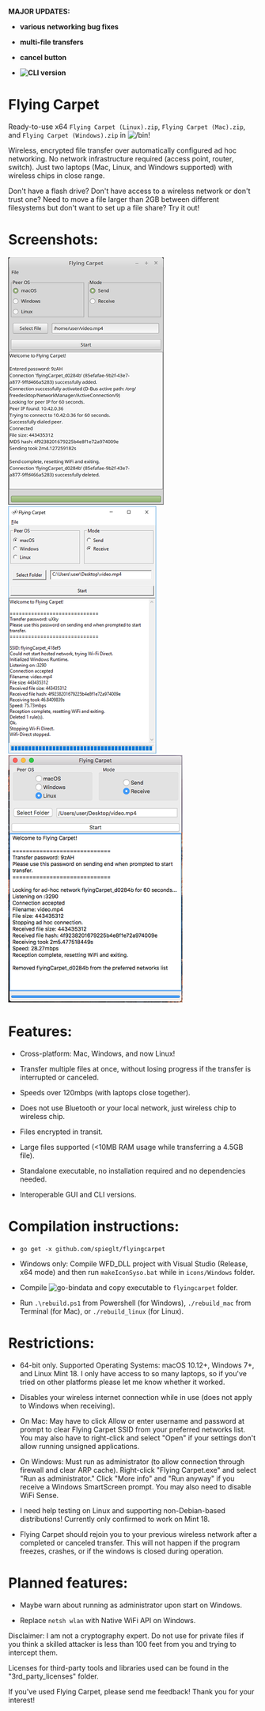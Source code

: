 **MAJOR UPDATES:**

+ **various networking bug fixes**

+ **multi-file transfers**

+ **cancel button**

+ **![CLI version](https://github.com/spieglt/FlyingCarpet/tree/cli)**

# Flying Carpet

Ready-to-use x64 `Flying Carpet (Linux).zip`, `Flying Carpet (Mac).zip`, and `Flying Carpet (Windows).zip` in ![`/bin`](bin)!

Wireless, encrypted file transfer over automatically configured ad hoc networking. No network infrastructure required (access point, router, switch). Just two laptops (Mac, Linux, and Windows supported) with wireless chips in close range.

Don't have a flash drive? Don't have access to a wireless network or don't trust one? Need to move a file larger than 2GB between different filesystems but don't want to set up a file share? Try it out!

# Screenshots:

![](pictures/linuxDemo.png)  ![](pictures/winDemo.png)  ![](pictures/macDemo.png)

# Features:

+ Cross-platform: Mac, Windows, and now Linux!

+ Transfer multiple files at once, without losing progress if the transfer is interrupted or canceled.

+ Speeds over 120mbps (with laptops close together).

+ Does not use Bluetooth or your local network, just wireless chip to wireless chip.

+ Files encrypted in transit.

+ Large files supported (<10MB RAM usage while transferring a 4.5GB file).

+ Standalone executable, no installation required and no dependencies needed.

+ Interoperable GUI and CLI versions.

# Compilation instructions:

+ `go get -x github.com/spieglt/flyingcarpet`

+ Windows only: Compile WFD_DLL project with Visual Studio (Release, x64 mode) and then run `makeIconSyso.bat` while in `icons/Windows` folder.

+ Compile ![`go-bindata`](https://github.com/jteeuwen/go-bindata) and copy executable to `flyingcarpet` folder.

+ Run `.\rebuild.ps1` from Powershell (for Windows), `./rebuild_mac` from Terminal (for Mac), or `./rebuild_linux` (for Linux).

# Restrictions:

+ 64-bit only. Supported Operating Systems: macOS 10.12+, Windows 7+, and Linux Mint 18. I only have access to so many laptops, so if you've tried on other platforms please let me know whether it worked. 

+ Disables your wireless internet connection while in use (does not apply to Windows when receiving).

+ On Mac: May have to click Allow or enter username and password at prompt to clear Flying Carpet SSID from your preferred networks list. You may also have to right-click and select "Open" if your settings don't allow running unsigned applications. 

+ On Windows: Must run as administrator (to allow connection through firewall and clear ARP cache). Right-click "Flying Carpet.exe" and select "Run as administrator." Click "More info" and "Run anyway" if you receive a Windows SmartScreen prompt. You may also need to disable WiFi Sense.

+ I need help testing on Linux and supporting non-Debian-based distributions! Currently only confirmed to work on Mint 18.

+ Flying Carpet should rejoin you to your previous wireless network after a completed or canceled transfer. This will not happen if the program freezes, crashes, or if the windows is closed during operation.

# Planned features:

+ Maybe warn about running as administrator upon start on Windows.

+ Replace `netsh wlan` with Native WiFi API on Windows.

Disclaimer: I am not a cryptography expert. Do not use for private files if you think a skilled attacker is less than 100 feet from you and trying to intercept them.

Licenses for third-party tools and libraries used can be found in the "3rd_party_licenses" folder.

If you've used Flying Carpet, please send me feedback! Thank you for your interest!
